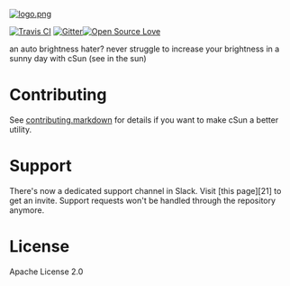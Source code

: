 [![logo.png][3]][2]

[![Travis CI][5]][4] [![Gitter][17]][18][![Open Source Love](https://badges.frapsoft.com/os/v1/open-source.svg?v=103)](https://github.com/ellerbrock/open-source-badges/)


an auto brightness hater? never struggle to increase your brightness in a sunny day with cSun (see in the sun)
# Contributing

See [contributing.markdown][14] for details if you want to make cSun a better utility.

# Support

There's now a dedicated support channel in Slack. Visit [this page][21] to get an invite. Support requests won't be handled through the repository anymore.

# License

Apache License 2.0

[1]: https://github.com/bevacqua/dragula/blob/master/resources/demo.png
[2]: https://github.com/hamedbaatour/cSun
[3]: http://i.imgur.com/yv0LEqA.jpg
[4]: https://travis-ci.org/hamedbaatour/cSun
[5]: https://travis-ci.org/hamedbaatour/cSun.svg

[14]: https://github.com/bevacqua/dragula/blob/master/.github/contributing.markdown
[17]: https://badges.gitter.im/Join%20Chat.svg
[18]: https://gitter.im/csun-app/Lobby?utm_source=share-link&utm_medium=link&utm_campaign=share-link
